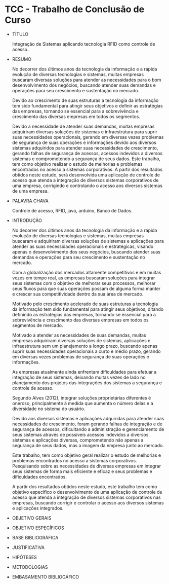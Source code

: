 # TCC - Trabalho de Conclusão de Curso


- TÍTULO

  Integração de Sistemas aplicando tecnologia RFID como controle de acesso.

- RESUMO
  
  <p>No decorrer dos últimos anos da tecnologia da informação e a rápida evolução de diversas tecnologias e sistemas, muitas empresas buscaram diversas soluções para atender as necessidades para o bom desenvolvimento dos negócios, buscando atender suas demandas e operações para seu crescimento e sustentação no mercado.</p>
  
  <p>Devido ao crescimento de suas estruturas a tecnologia da informação tem sido fundamental para atingir seus objetivos e definir as estratégias das empresas, tornando se essencial para a sobrevivência e crescimento das diversas empresas em todos os segmentos.</p>
  <p>Devido a necessidade de atender suas demandas, muitas empresas adquiriram diversas soluções de sistemas e infraestrutura para suprir suas necessidades operacionais, gerando em diversas vezes problemas de segurança de suas operações e informações devido aos diversos sistemas adquiridos para atender suas necessidades de crescimento, gerando falhas de segurança de acessos, acessos indevidos a diversos sistemas e comprometendo a segurança de seus dados. Este trabalho, tem como objetivo realizar o estudo de melhorias e problemas encontrados no acesso a sistemas corporativos. A partir dos resultados obtidos neste estudo, será desenvolvida uma aplicação de controle de acesso que atenda a integração de diversos sistemas corporativos de uma empresa, corrigindo e controlando o acesso aos diversos sistemas de uma empresa.</p>
  

- PALAVRA CHAVA
  <p>Controle de acesso, RFID, java, arduino, Banco de Dados.<p/>

- INTRODUÇÃO
  
  <p>No decorrer dos últimos anos da tecnologia da informação e a rápida evolução de diversas tecnologias e sistemas, muitas empresas buscaram e adquiriram diversas soluções de sistemas e aplicações para atender as suas necessidades operacionais e estratégicas, visando apenas o desenvolvimento dos seus negócios, buscando atender suas demandas e operações para seu crescimento e sustentação no mercado.</p>

  <p>Com a globalização dos mercados altamente competitivos e em muitas vezes em tempo real, as empresas buscaram soluções para integrar seus sistemas com o objetivo de melhorar seus processos, melhorar seus fluxos para que suas operações possam de alguma forma manter e crescer sua competitividade dentro da sua área de mercado.</p>

  <p>Motivado pelo crescimento acelerado de suas estruturas a tecnologia da informação tem sido fundamental para atingir seus objetivos, ditando definindo as estratégias das empresas, tornando se essencial para a sobrevivência e crescimento das diversas empresas em todos os segmentos de mercado.</p>

  <p>Motivado a atender as necessidades de suas demandas, muitas empresas adquiriram diversas soluções de sistemas, aplicações e infraestrutura sem um planejamento a longo prazo, buscando apenas suprir suas necessidades operacionais a curto e médio prazo, gerando em diversas vezes problemas de segurança de suas operações e informações.</p>

  <p>As empresas atualmente ainda enfrentam dificuldades para efetuar a integração de seus sistemas, deixando muitas vezes de lado no planejamento dos projetos das integrações dos sistemas a segurança e controle de acesso.</p>

  <p>Segundo Alves (2012), integrar soluções proprietárias diferentes é oneroso, principalmente à medida que aumenta o número delas e a diversidade no sistema do usuário.</p>

  <p>Devido aos diversos sistemas e aplicações adquiridas para atender suas necessidades de crescimento, foram gerando falhas de integração e de segurança de acessos, dificultando a administração e gerenciamento de seus sistemas através de possíveis acessos indevidos a diversos sistemas e aplicações diversas, comprometendo não apenas a segurança de seus dados, mas a imagem da empresa junto ao mercado.</p>

  <p>Este trabalho, tem como objetivo geral realizar o estudo de melhorias e problemas encontrados no acesso a sistemas corporativos. Pesquisando sobre as necessidades de diversas empresas em integrar seus sistemas de forma mais eficiente e eficaz e seus problemas e dificuldades encontrados.</p>

  <p>A partir dos resultados obtidos neste estudo, este trabalho tem como objetivo especifico o desenvolvimento de uma aplicação de controle de acesso que atenda a integração de diversos sistemas corporativos nas empresas, buscando corrigir e controlar o acesso aos diversos sistemas e aplicações integrados.</p>

- OBJETIVO GERAIS

- OBJETIVO ESPECÍFICOS

- BASE BIBLIOGRÁFICA

- JUSTIFICATIVA

- HIPÓTESES

- METODOLOGIAS

- EMBASAMENTO BIBLIOGÁFICO
